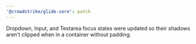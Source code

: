```yaml
---
'@crowdstrike/glide-core': patch
---
```


Dropdown, Input, and Textarea focus states were updated so their shadows aren't clipped when in a container without padding.
